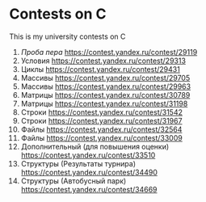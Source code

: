 # Contests on C
This is my university contests on C

01. *Проба пера* https://contest.yandex.ru/contest/29119
02. Условия https://contest.yandex.ru/contest/29313
03. Циклы https://contest.yandex.ru/contest/29431
04. Массивы https://contest.yandex.ru/contest/29705
05. Массивы https://contest.yandex.ru/contest/29963
06. Матрицы https://contest.yandex.ru/contest/30789
07. Матрицы https://contest.yandex.ru/contest/31198
08. Строки https://contest.yandex.ru/contest/31542
09. Строки https://contest.yandex.ru/contest/31967
10. Файлы https://contest.yandex.ru/contest/32564
11. Файлы https://contest.yandex.ru/contest/33009
12. Дополнительный (для повышения оценки) https://contest.yandex.ru/contest/33510
13. Структуры (Результаты турнира) https://contest.yandex.ru/contest/34490
14. Структуры (Автобусный парк) https://contest.yandex.ru/contest/34669
